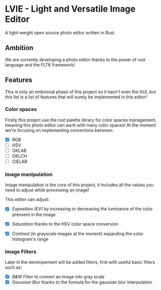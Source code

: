 # LVIE - Light and Versatile Image Editor
A light-weight open source photo editor written in Rust

## Ambition
We are currently developing a photo editor thanks to the power of rust language and the FLTK framework!

## Features
This is only an embrional phase of this project so it hasn't even the GUI, but this list is a list of features that will surely be implemented in this editor!

### Color spaces
Firstly this project use the rust palette library for color spaces management, meaning this photo editor can work with many color spaces!
At the moment we're focusing on implementing convertions between:
- [X] RGB
- [ ] HSV
- [ ] OKLAB
- [ ] OKLCH
- [ ] CIELAB

### Image manipulation
Image manipulation is the core of this project, it includes all the values you need to adjust while processing an image!

This editor can adjust:
- [X] *Exposition (EV)* by increasing or decreasing the luminance of the color prensent in the image
- [X] *Saturation* thanks to the HSV color space conversion
- [X] *Contrast* (in grayscale images at the monent) expanding the color histogram's range


### Image Filters
Later in the developement will be added filters, first with useful basic filters such as:
- [X] *B&W Filter* to convert an image into gray scale
- [X] *Gaussian Blur* thanks to the formula for the gaussian blur interpolation
